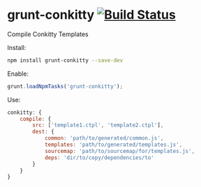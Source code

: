 # grunt-conkitty [![Build Status](https://travis-ci.org/hoho/grunt-conkitty.svg?branch=master)](https://travis-ci.org/hoho/grunt-conkitty)

Compile Conkitty Templates

Install:

```sh
npm install grunt-conkitty --save-dev
```

Enable:

```js
grunt.loadNpmTasks('grunt-conkitty');
```

Use:

```js
conkitty: {
    compile: {
        src: ['template1.ctpl', 'template2.ctpl'],
        dest: {
            common: 'path/to/generated/common.js',
            templates: 'path/to/generated/templates.js',
            sourcemap: 'path/to/sourcemap/for/templates.js',
            deps: 'dir/to/copy/dependencies/to'
        }
    }
}
```
